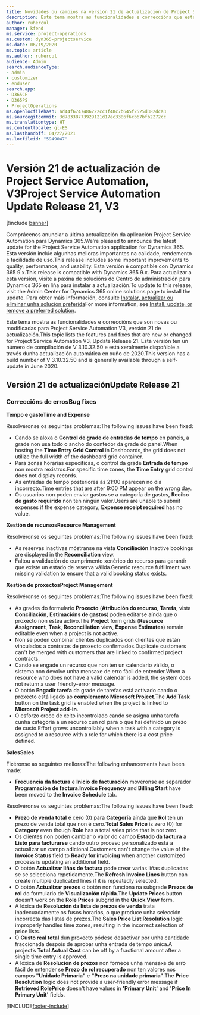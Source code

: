 ```yaml
---
title: Novidades ou cambios na versión 21 de actualización de Project Service Automation, V3
description: Este tema mostra as funcionalidades e correccións que están dispoñibles la versión 21 de actualización de Project Service Automation, V3.
author: ruhercul
manager: kfend
ms.service: project-operations
ms.custom: dyn365-projectservice
ms.date: 06/19/2020
ms.topic: article
ms.author: ruhercul
audience: Admin
search.audienceType:
- admin
- customizer
- enduser
search.app:
- D365CE
- D365PS
- ProjectOperations
ms.openlocfilehash: ad44f6747486222cc1f48c7b645f2525d382dca3
ms.sourcegitcommit: 3d78338773929121d17ec3386f6cb67bfb2272cc
ms.translationtype: HT
ms.contentlocale: gl-ES
ms.lasthandoff: 04/27/2021
ms.locfileid: "5949047"
---
```

# <a name="project-service-automation-update-release-21-v3"></a><span data-ttu-id="b1ec4-103">Versión 21 de actualización de Project Service Automation, V3</span><span class="sxs-lookup"><span data-stu-id="b1ec4-103">Project Service Automation Update Release 21, V3</span></span>

[!include [banner](../includes/psa-now-project-operations.md)]

<span data-ttu-id="b1ec4-104">Comprácenos anunciar a última actualización da aplicación Project Service Automation para Dynamics 365.</span><span class="sxs-lookup"><span data-stu-id="b1ec4-104">We’re pleased to announce the latest update for the Project Service Automation application for Dynamics 365.</span></span> <span data-ttu-id="b1ec4-105">Esta versión inclúe algunhas melloras importantes na calidade, rendemento e facilidade de uso.</span><span class="sxs-lookup"><span data-stu-id="b1ec4-105">This release includes some important improvements to quality, performance, and usability.</span></span> <span data-ttu-id="b1ec4-106">Esta versión é compatible con Dynamics 365 9.x.</span><span class="sxs-lookup"><span data-stu-id="b1ec4-106">This release is compatible with Dynamics 365 9.x.</span></span> <span data-ttu-id="b1ec4-107">Para actualizar a esta versión, visite a paxina de solucións do Centro de administración para Dynamics 365 en liña para instalar a actualización.</span><span class="sxs-lookup"><span data-stu-id="b1ec4-107">To update to this release, visit the Admin Center for Dynamics 365 online solutions page to install the update.</span></span> <span data-ttu-id="b1ec4-108">Para obter máis información, consulte [Instalar, actualizar ou eliminar unha solución preferida](/power-platform/admin/install-remove-preferred-solution)</span><span class="sxs-lookup"><span data-stu-id="b1ec4-108">For more information, see [Install, update, or remove a preferred solution](/power-platform/admin/install-remove-preferred-solution).</span></span>

<span data-ttu-id="b1ec4-109">Este tema mostra as funcionalidades e correccións que son novas ou modificadas para Project Service Automation V3, versión 21 de actualización.</span><span class="sxs-lookup"><span data-stu-id="b1ec4-109">This topic lists the features and fixes that are new or changed for Project Service Automation V3, Update Release 21.</span></span> <span data-ttu-id="b1ec4-110">Esta versión ten un número de compilación de V 3.10.32.50 e está xeralmente dispoñible a través dunha actualización automática en xuño de 2020.</span><span class="sxs-lookup"><span data-stu-id="b1ec4-110">This version has a build number of V 3.10.32.50 and is generally available through a self-update in June 2020.</span></span>

## <a name="update-release-21"></a><span data-ttu-id="b1ec4-111">Versión 21 de actualización</span><span class="sxs-lookup"><span data-stu-id="b1ec4-111">Update Release 21</span></span>

### <a name="bug-fixes"></a><span data-ttu-id="b1ec4-112">Correccións de erros</span><span class="sxs-lookup"><span data-stu-id="b1ec4-112">Bug fixes</span></span>

<span data-ttu-id="b1ec4-113">**Tempo e gasto**</span><span class="sxs-lookup"><span data-stu-id="b1ec4-113">**Time and Expense**</span></span>

<span data-ttu-id="b1ec4-114">Resolvéronse os seguintes problemas:</span><span class="sxs-lookup"><span data-stu-id="b1ec4-114">The following issues have been fixed:</span></span>

- <span data-ttu-id="b1ec4-115">Cando se aloxa o **Control de grade de entradas de tempo** en paneis, a grade non usa todo o ancho do contedor da grade do panel.</span><span class="sxs-lookup"><span data-stu-id="b1ec4-115">When hosting the **Time Entry Grid Control** in Dashboards, the grid does not utilize the full width of the dashboard grid container.</span></span>
- <span data-ttu-id="b1ec4-116">Para zonas horarias específicas, o control da grade **Entrada de tempo** non mostra rexistros.</span><span class="sxs-lookup"><span data-stu-id="b1ec4-116">For specific time zones, the **Time Entry** grid control does not display records.</span></span>
- <span data-ttu-id="b1ec4-117">As entradas de tempo posteriores ás 21:00 aparecen no día incorrecto.</span><span class="sxs-lookup"><span data-stu-id="b1ec4-117">Time entries that are after 9:00 PM appear on the wrong day.</span></span>
- <span data-ttu-id="b1ec4-118">Os usuarios non poden enviar gastos se a categoría de gastos, **Recibo de gasto requirido** non ten ningún valor.</span><span class="sxs-lookup"><span data-stu-id="b1ec4-118">Users are unable to submit expenses if the expense category, **Expense receipt required** has no value.</span></span>

<span data-ttu-id="b1ec4-119">**Xestión de recursos**</span><span class="sxs-lookup"><span data-stu-id="b1ec4-119">**Resource Management**</span></span>

<span data-ttu-id="b1ec4-120">Resolvéronse os seguintes problemas:</span><span class="sxs-lookup"><span data-stu-id="b1ec4-120">The following issues have been fixed:</span></span>

- <span data-ttu-id="b1ec4-121">As reservas inactivas móstranse na vista **Conciliación**.</span><span class="sxs-lookup"><span data-stu-id="b1ec4-121">Inactive bookings are displayed in the **Reconciliation** view.</span></span>
- <span data-ttu-id="b1ec4-122">Faltou a validación do cumprimento xenérico do recurso para garantir que existe un estado de reserva válida.</span><span class="sxs-lookup"><span data-stu-id="b1ec4-122">Generic resource fulfillment was missing validation to ensure that a valid booking status exists.</span></span>

<span data-ttu-id="b1ec4-123">**Xestión de proxectos**</span><span class="sxs-lookup"><span data-stu-id="b1ec4-123">**Project Management**</span></span>

<span data-ttu-id="b1ec4-124">Resolvéronse os seguintes problemas:</span><span class="sxs-lookup"><span data-stu-id="b1ec4-124">The following issues have been fixed:</span></span>

- <span data-ttu-id="b1ec4-125">As grades do formulario **Proxecto** (**Atribución do recurso**, **Tarefa**, vista **Conciliación**, **Estimacións de gastos**) poden editarse aínda que o proxecto non estea activo.</span><span class="sxs-lookup"><span data-stu-id="b1ec4-125">The **Project** form grids (**Resource Assignment**, **Task**, **Reconciliation** view, **Expense Estimates**) remain editable even when a project is not active.</span></span>
- <span data-ttu-id="b1ec4-126">Non se poden combinar clientes duplicados con clientes que están vinculados a contratos de proxecto confirmados.</span><span class="sxs-lookup"><span data-stu-id="b1ec4-126">Duplicate customers can't be merged with customers that are linked to confirmed project contracts.</span></span>
- <span data-ttu-id="b1ec4-127">Cando se engade un recurso que non ten un calendario válido, o sistema non devolve unha mensaxe de erro fácil de entender.</span><span class="sxs-lookup"><span data-stu-id="b1ec4-127">When a resource who does not have a valid calendar is added, the system does not return a user friendly-error message.</span></span>
- <span data-ttu-id="b1ec4-128">O botón **Engadir tarefa** da grade de tarefas está activado cando o proxecto está ligado ao **complemento Microsoft Project**.</span><span class="sxs-lookup"><span data-stu-id="b1ec4-128">The **Add Task** button on the task grid is enabled when the project is linked to **Microsoft Project add-in**.</span></span>
- <span data-ttu-id="b1ec4-129">O esforzo crece de xeito incontrolado cando se asigna unha tarefa cunha categoría a un recurso cun rol para o que hai definido un prezo de custo.</span><span class="sxs-lookup"><span data-stu-id="b1ec4-129">Effort grows uncontrollably when a task with a category is assigned to a resource with a role for which there is a cost price defined.</span></span>

<span data-ttu-id="b1ec4-130">**Sales**</span><span class="sxs-lookup"><span data-stu-id="b1ec4-130">**Sales**</span></span>

<span data-ttu-id="b1ec4-131">Fixéronse as seguintes melloras:</span><span class="sxs-lookup"><span data-stu-id="b1ec4-131">The following enhancements have been made:</span></span>

- <span data-ttu-id="b1ec4-132">**Frecuencia da factura** e **Inicio de facturación** movéronse ao separador **Programación de factura**.</span><span class="sxs-lookup"><span data-stu-id="b1ec4-132">**Invoice Frequency** and **Billing Start** have been moved to the **Invoice Schedule** tab.</span></span>

<span data-ttu-id="b1ec4-133">Resolvéronse os seguintes problemas:</span><span class="sxs-lookup"><span data-stu-id="b1ec4-133">The following issues have been fixed:</span></span>

- <span data-ttu-id="b1ec4-134">**Prezo de venda total** é cero (0) para **Categoría** aínda que **Rol** ten un prezo de venda total que non é cero.</span><span class="sxs-lookup"><span data-stu-id="b1ec4-134">**Total Sales Price** is zero (0) for **Category** even though **Role** has a total sales price that is not zero.</span></span>
- <span data-ttu-id="b1ec4-135">Os clientes non poden cambiar o valor do campo **Estado da factura** a **Listo para facturarse** cando outro proceso personalizado está a actualizar un campo adicional.</span><span class="sxs-lookup"><span data-stu-id="b1ec4-135">Customers can't change the value of the **Invoice Status** field to **Ready for invoicing** when another customized process is updating an additional field.</span></span>
- <span data-ttu-id="b1ec4-136">O botón **Actualizar liñas de factura** pode crear varias liñas duplicadas se se selecciona repetidamente.</span><span class="sxs-lookup"><span data-stu-id="b1ec4-136">The **Refresh Invoice Lines** button can create multiple duplicated lines if it is repeatedly selected.</span></span>
- <span data-ttu-id="b1ec4-137">O botón **Actualizar prezos** o botón non funciona na subgrade **Prezos de rol** do formulario de **Visualización rápida**.</span><span class="sxs-lookup"><span data-stu-id="b1ec4-137">The **Update Prices** button doesn't work on the **Role Prices** subgrid in the **Quick View** form.</span></span>
- <span data-ttu-id="b1ec4-138">A lóxica de **Resolución da lista de prezos de venda** trata inadecuadamente os fusos horarios, o que produce unha selección incorrecta das listas de prezos.</span><span class="sxs-lookup"><span data-stu-id="b1ec4-138">The **Sales Price List Resolution** logic improperly handles time zones, resulting in the incorrect selection of price lists.</span></span>
- <span data-ttu-id="b1ec4-139">O **Custo real total** dun proxecto pódese desactivar por unha cantidade fraccionada despois de aprobar unha entrada de tempo única.</span><span class="sxs-lookup"><span data-stu-id="b1ec4-139">A project’s **Total Actual Cost** can be off by a fractional amount after a single time entry is approved.</span></span>
- <span data-ttu-id="b1ec4-140">A lóxica de **Resolución de prezos** non fornece unha mensaxe de erro fácil de entender se **Prezo de rol recuperado** non ten valores nos campos **"Unidade Primaria"** e **"Prezo na unidade primaria"**.</span><span class="sxs-lookup"><span data-stu-id="b1ec4-140">The **Price Resolution** logic does not provide a user-friendly error message if **Retrieved RolePrice** doesn't have values in **'Primary Unit'** and **'Price In Primary Unit'** fields.</span></span>


[!INCLUDE[footer-include](../includes/footer-banner.md)]